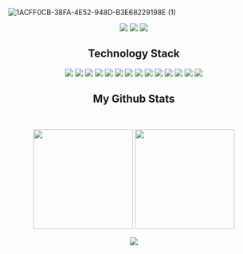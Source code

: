 <!--
**shak33/shak33** is a ✨ _special_ ✨ repository because its `README.md` (this file) appears on your GitHub profile.

Here are some ideas to get you started:

- 🔭 I’m currently working on ...
- 🌱 I’m currently learning ...
- 👯 I’m looking to collaborate on ...
- 🤔 I’m looking for help with ...
- 💬 Ask me about ...
- 📫 How to reach me: ...
- 😄 Pronouns: ...
- ⚡ Fun fact: ...
-->

![1ACFF0CB-38FA-4E52-948D-B3E68229198E (1)](https://github.com/user-attachments/assets/3a8f6425-1caf-424a-b0e2-c8ae32e8e787)

<p align="center">
 
 <img src="https://badges.pufler.dev/visits/shak33/shak33"/> 
 <!-- <img src="https://badges.pufler.dev/years/ritik307"/> -->
 <img src="https://badges.pufler.dev/repos/shak33"/>
 <img src="https://badges.pufler.dev/commits/monthly/shak33" />

</p>

<!-- <p align="center">
  I'm a 3rd year student pursuing Master's in Computer Applications 🎓 from Guru Gobind Singh Indraprastha University 🏛. I'm a passionate learner who's always willing to learn and work across technologies and domains 💡. I love to explore new technologies and leverage them to solve real-life problems ✨. Apart from that I also love to guide and mentor newbies👨🏻‍💻. I'm deep into Web 🕸️ Development.
</p>   -->

<h2 align="center">Technology Stack</h2>

<p align="center">
<img src="https://img.shields.io/badge/-HTML5-E34F26?style=flat-square&logo=html5&logoColor=white"/>
<img src="https://img.shields.io/badge/-CSS3-1572B6?style=flat-square&logo=css3"/>
<img src="https://img.shields.io/badge/-JavaScript-black?style=flat-square&logo=javascript"/>
<img src="https://img.shields.io/badge/-TypeScript-black?style=flat-square&logo=typescript"/>
<img src="https://img.shields.io/badge/-React-black?style=flat-square&logo=react"/>
<img src="https://img.shields.io/badge/-Nodejs-black?style=flat-square&logo=Node.js"/>
<img src="https://img.shields.io/badge/-Express-black?style=flat-square&logo=Express.js"/>
<img src="https://img.shields.io/badge/-Next-black?style=flat-square&logo=Next.js"/>
<img src="https://img.shields.io/badge/-Prisma-black?style=flat-square&logo=Prisma.js"/>
<img src="https://img.shields.io/badge/-PostgreSQL-black?style=flat-square&logo=postgresql"/>
<img src="https://img.shields.io/badge/-MongoDB-black?style=flat-square&logo=mongodb"/>
<img src="https://img.shields.io/badge/-Git-black?style=flat-square&logo=git"/>
<img src="https://img.shields.io/badge/-GitHub-black?style=flat-square&logo=github"/>
<img src="https://img.shields.io/badge/-Jest-black?style=flat-square&logo=jest"/>
</p>

<h2 align="center">
  My Github Stats
</h2>
 
<br>

<p align = "center">
  <img height="200px" src="https://github-readme-stats.vercel.app/api?username=shak33&show_icons=true&theme=radical" />
  <img height="200px" src="https://github-readme-stats.vercel.app/api/top-langs/?username=shak33&theme=radical&layout=compact&langs_count=8&card_width=320" />
</p>

<p align = "center">
 <img src="https://github-readme-streak-stats.herokuapp.com/?user=shak33&show_icons=true&locale=en&layout=compact&theme=radical&line_height=0" />
</p> 

